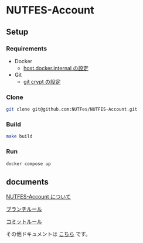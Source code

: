 # NUTFES-Account

## Setup

### Requirements

- Docker
  - [host.docker.internal の設定](https://www.notion.so/nutfes-nutmeg/host-docker-internal-6bec570bcda44d8ba80a02f306249f35?pvs=4)
- Git
  - [git crypt の設定](https://www.notion.so/nutfes-nutmeg/git-crypt-2588ab4c760744a38a93da4ee1ac8319?pvs=4)

### Clone

```bash
git clone git@github.com:NUTFes/NUTFES-Account.git
```

### Build

```bash
make build
```

### Run

```bash
docker compose up
```

## documents

[NUTFES-Account について](https://www.notion.so/nutfes-nutmeg/NUTFES-Account-4b381b3c3fb54ef68adc74884d234a91?pvs=4)

[ブランチルール](https://www.notion.so/nutfes-nutmeg/9d1646b47e184ab1b85b35e02de76e3f?pvs=4)

[コミットルール](https://www.notion.so/nutfes-nutmeg/f4ace67ac1c14d849aee084327914c0f?pvs=4)

その他ドキュメントは [こちら](https://www.notion.so/nutfes-nutmeg/35d235823fc64c5d99d12d0181e4e08e?v=6f6454ad6c454bbda9746c5ca3da04da&pvs=4) です。
